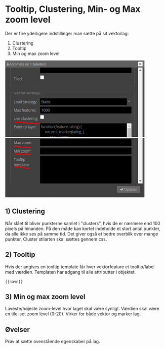 # Tooltip, Clustering, Min- og Max zoom level

Der er fire yderligere indstillinger man sætte på sit vektorlag:

1. Clustering
2. Tooltip
3. Min og max zoom level

![Tooltip](../assets/clustering.png)   
![Tooltip](../assets/tooltip.png)

## 1) Clustering

Når slået til bliver punkterne samlet i "clusters", hvis de er nærmere end 100 pixels på hinanden.
På den måde kan kortet indeholde et stort antal punkter, da alle ikke ses på samme tid. Det giver også et bedre overblik
over mange punkter. Cluster stilarten skal sættes
gennem css.

## 2) Tooltip

Hvis der angives en tooltip template får hver vektorfeature et tooltip/label med værdien. Templaten har adgang til alle
attributter i objektet.

```
{{navn}}
```

## 3) Min og max zoom level

Laveste/højeste zoom-level hvor laget skal være synligt. Værdien skal være en tile-set zoom level (0-20). Virker for
både vektor og marker lag.

## Øvelser

Prøv at sætte ovenstående egenskaber på lag.


